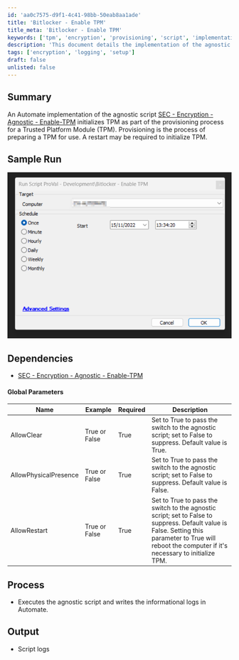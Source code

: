 ```yaml
---
id: 'aa0c7575-d9f1-4c41-98bb-50eab8aa1ade'
title: 'Bitlocker - Enable TPM'
title_meta: 'Bitlocker - Enable TPM'
keywords: ['tpm', 'encryption', 'provisioning', 'script', 'implementation']
description: 'This document details the implementation of the agnostic script SEC - Encryption - Agnostic - Enable-TPM within Automate. It covers the initialization of the Trusted Platform Module (TPM) as part of the provisioning process, including necessary parameters and expected outputs.'
tags: ['encryption', 'logging', 'setup']
draft: false
unlisted: false
---
```


## Summary

An Automate implementation of the agnostic script [SEC - Encryption - Agnostic - Enable-TPM](<../../powershell/Enable-TPM.md>) initializes TPM as part of the provisioning process for a Trusted Platform Module (TPM). Provisioning is the process of preparing a TPM for use. A restart may be required to initialize TPM.

## Sample Run

![Sample Run](../../../static/img/Bitlocker---Enable-TPM/image_1.png)

## Dependencies

- [SEC - Encryption - Agnostic - Enable-TPM](<../../powershell/Enable-TPM.md>)

#### Global Parameters

| Name                     | Example          | Required | Description                                                                                                                                                       |
|--------------------------|------------------|----------|-------------------------------------------------------------------------------------------------------------------------------------------------------------------|
| AllowClear               | True or False     | True     | Set to True to pass the switch to the agnostic script; set to False to suppress. Default value is True.                                                          |
| AllowPhysicalPresence     | True or False     | True     | Set to True to pass the switch to the agnostic script; set to False to suppress. Default value is False.                                                         |
| AllowRestart             | True or False     | True     | Set to True to pass the switch to the agnostic script; set to False to suppress. Default value is False. Setting this parameter to True will reboot the computer if it's necessary to initialize TPM. |

## Process

- Executes the agnostic script and writes the informational logs in Automate.

## Output

- Script logs



